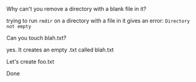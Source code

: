 Why can't you remove a directory with a blank file in it?

trying to run `rmdir` on a directory with a file in it gives an error: `Directory not empty`

Can you touch blah.txt?

yes. It creates an empty .txt called blah.txt

Let's create foo.txt

Done


